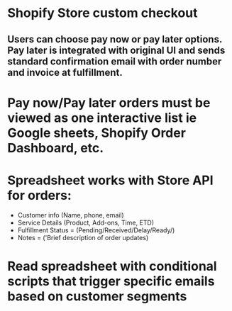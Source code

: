 # Shopify Store custom checkout 

## Users can choose pay now or pay later options. Pay later is integrated with original UI and sends standard confirmation email with order number and invoice at fulfillment. 

# Pay now/Pay later orders must be viewed as one interactive list ie Google sheets, Shopify Order Dashboard, etc.
# Spreadsheet works with Store API for orders:
- Customer info (Name, phone, email)
- Service Details (Product, Add-ons, Time, ETD)
- Fulfillment Status = (Pending/Received/Delay/Ready/)
- Notes = ('Brief description of order updates)

# Read spreadsheet with conditional scripts that trigger specific emails based on customer segments

